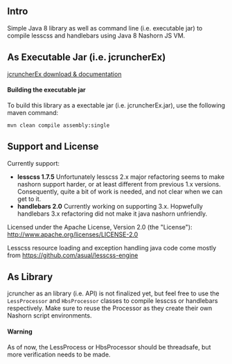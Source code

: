 ## Intro 

Simple Java 8 library as well as command line (i.e. executable jar) to compile lesscss and handlebars using Java 8 Nashorn JS VM.

## As Executable Jar (i.e. jcruncherEx)

[jcruncherEx download &amp; documentation](http://jcruncher.org/)

#### Building the executable jar

To build this library as a exectable jar (i.e. jcruncherEx.jar), use the following maven command:

```
mvn clean compile assembly:single
```

## Support and License
Currently support: 
- **lesscss 1.7.5** Unfortunately lesscss 2.x major refactoring seems to make nashorn support harder, or at least different from previous 1.x versions. Consequently, quite a bit of work is needed, and not clear when we can get to it.
- **handlebars 2.0** Currently working on supporting 3.x. Hopwefully handlebars 3.x refactoring did not make it java nashorn unfriendly.

Licensed under the Apache License, Version 2.0 (the "License"): http://www.apache.org/licenses/LICENSE-2.0

Lesscss resource loading and exception handling java code come mostly from https://github.com/asual/lesscss-engine



## As Library

jcruncher as an library (i.e. API) is not finalized yet, but feel free to use the ```LessProcessor``` and ```HbsProcessor``` classes to compile lesscss or handlebars respectively. Make sure to reuse the Processor as they create their own Nashorn script environments. 

#### Warning

As of now, the LessProcess or HbsProcessor should be threadsafe, but more verification needs to be made.
